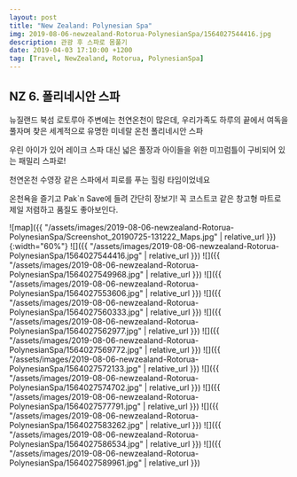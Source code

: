 ```yaml
---
layout: post
title: "New Zealand: Polynesian Spa"
img: 2019-08-06-newzealand-Rotorua-PolynesianSpa/1564027544416.jpg
description: 관광 후 스파로 몸풀기
date: 2019-04-03 17:10:00 +1200
tag: [Travel, NewZealand, Rotorua, PolynesianSpa]
---
```


## NZ 6. 폴리네시안 스파

뉴질랜드 북섬 로토루아 주변에는 천연온천이 많은데, 우리가족도 하루의 끝에서 여독을 풀자며 찾은 세계적으로 유명한 미네랄 온천 폴리네시안 스파  

우린 아이가 있어 레이크 스파 대신 넓은 풀장과 아이들을 위한 미끄럼틀이 구비되어 있는 패밀리 스파로!  

천연온천 수영장 같은 스파에서 피로를 푸는 힐링 타임이었네요

온천욕을 즐기고 Pak`n Save에 들려 간단히 장보기!  꼭 코스트코 같은 창고형 마트로 제일 저렴하고 품질도 좋아보인다.

![map]({{ "/assets/images/2019-08-06-newzealand-Rotorua-PolynesianSpa/Screenshot_20190725-131222_Maps.jpg" | relative_url }}){:width="60%"}
![]({{ "/assets/images/2019-08-06-newzealand-Rotorua-PolynesianSpa/1564027544416.jpg" | relative_url }})
![]({{ "/assets/images/2019-08-06-newzealand-Rotorua-PolynesianSpa/1564027549968.jpg" | relative_url }})
![]({{ "/assets/images/2019-08-06-newzealand-Rotorua-PolynesianSpa/1564027553606.jpg" | relative_url }})
![]({{ "/assets/images/2019-08-06-newzealand-Rotorua-PolynesianSpa/1564027560333.jpg" | relative_url }})
![]({{ "/assets/images/2019-08-06-newzealand-Rotorua-PolynesianSpa/1564027562977.jpg" | relative_url }})
![]({{ "/assets/images/2019-08-06-newzealand-Rotorua-PolynesianSpa/1564027569772.jpg" | relative_url }})
![]({{ "/assets/images/2019-08-06-newzealand-Rotorua-PolynesianSpa/1564027572133.jpg" | relative_url }})
![]({{ "/assets/images/2019-08-06-newzealand-Rotorua-PolynesianSpa/1564027574702.jpg" | relative_url }})
![]({{ "/assets/images/2019-08-06-newzealand-Rotorua-PolynesianSpa/1564027577791.jpg" | relative_url }})
![]({{ "/assets/images/2019-08-06-newzealand-Rotorua-PolynesianSpa/1564027583262.jpg" | relative_url }})
![]({{ "/assets/images/2019-08-06-newzealand-Rotorua-PolynesianSpa/1564027586534.jpg" | relative_url }})
![]({{ "/assets/images/2019-08-06-newzealand-Rotorua-PolynesianSpa/1564027589961.jpg" | relative_url }})
